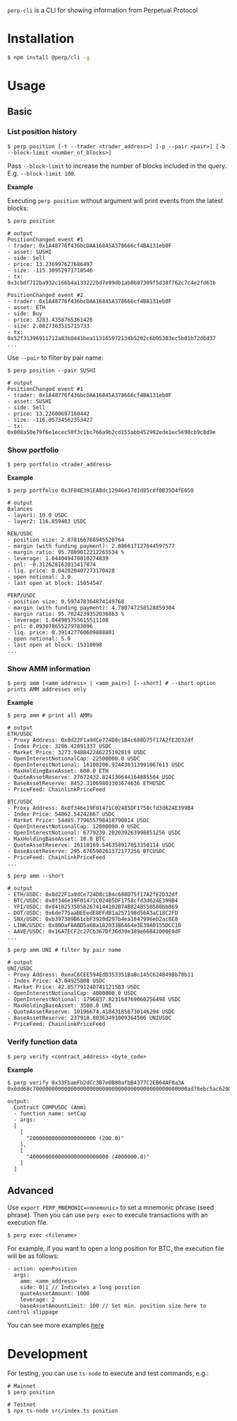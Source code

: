 `perp-cli` is a CLI for showing information from Perpetual Protocol

# Installation

```bash
$ npm install @perp/cli -g
```
# Usage

## Basic

### List position history

```shell
$ perp position [-t --trader <trader_address>] [-p --pair <pair>] [-b --block-limit <number_of_blocks>]
```
Pass `--block-limit` to increase the number of blocks included in the query. E.g. `--block-limit 100`.

**Example**

Executing `perp position` without argument will print events from the latest blocks:
```shell
$ perp position

# output
PositionChanged event #1
- trader: 0x1A48776f436bcDAA16845A378666cf4BA131eb0F
- asset: SUSHI
- side: Sell
- price: 13.236997627686497
- size: -115.30952971718546
- tx: 0x3cbdf712ba932c166b4a133222bd7e99db1ab0b87309f5d38f762c7c4e2fd61b

PositionChanged event #2
- trader: 0x1A48776f436bcDAA16845A378666cf4BA131eb0F
- asset: ETH
- side: Buy
- price: 3283.4358765361426
- size: 2.0827363515715733
- tx: 0x52f31396911712a83b8441bea113165972134b5202c6b05303ec5b01b72d6d37
...
```

Use `--pair` to filter by pair name:

```shell
$ perp position --pair SUSHI

# output
PositionChanged event #1
- trader: 0x1A48776f436bcDAA16845A378666cf4BA131eb0F
- asset: SUSHI
- side: Sell
- price: 13.22600697160442
- size: -116.05734562353427
- tx: 0x008a50e79f6e1ecec50f3c1bc766a9b2cd155abb452992ede1ec5690cb9c8d9e
```
### Show portfolio
```
$ perp portfolio <trader_address>
```

**Example**

```shell
$ perp portfolio 0x3F84E391EA8dc12946e17d1d85cdf0B35D4fE650

# output
Balances
- layer1: 10.0 USDC
- layer2: 116.859403 USDC

REN/USDC
- position size: 2.878166768945520764
- margin (with funding payment): 2.886617127644597577
- margin ratio: 95.7809012212265534 %
- leverage: 1.044049478810274839
- pnl: -0.312628163013417874
- liq. price: 0.042020407273170428
- open notional: 3.0
- last open at block: 15054547

PERP/USDC
- position size: 0.597478364874149768
- margin (with funding payment): 4.780747258528859304
- margin ratio: 95.7024239352036863 %
- leverage: 1.044985755615511108
- pnl: 0.093078655279783096
- liq. price: 0.391427760609808801
- open notional: 5.0
- last open at block: 15310098
...
```
### Show AMM information

```
$ perp amm [<amm_address> | <amm_pair>] [--short] # --short option prints AMM addresses only
```

**Example**
```shell
$ perp amm # print all AMMs

# output
ETH/USDC
- Proxy Address: 0x8d22F1a9dCe724D8c1B4c688D75f17A2fE2D32df
- Index Price: 3286.42891337 USDC
- Market Price: 3273.948842246225192819 USDC
- OpenInterestNotionalCap: 22500000.0 USDC
- OpenInterestNotional: 16108206.924430313991067613 USDC
- MaxHoldingBaseAsset: 600.0 ETH
- QuoteAssetReserve: 27672432.824130644164885504 USDC
- BaseAssetReserve: 8452.31069803303674636 ETHUSDC
- PriceFeed: ChainlinkPriceFeed

BTC/USDC
- Proxy Address: 0x0f346e19F01471C02485DF1758cfd3d624E399B4
- Index Price: 54862.54242867 USDC
- Market Price: 54485.779655798418790014 USDC
- OpenInterestNotionalCap: 12000000.0 USDC
- OpenInterestNotional: 6779239.202039263998851256 USDC
- MaxHoldingBaseAsset: 10.0 BTC
- QuoteAssetReserve: 16110169.546358917053350114 USDC
- BaseAssetReserve: 295.676590261372177256 BTCUSDC
- PriceFeed: ChainlinkPriceFeed
...
```

```shell
$ perp amm --short

# output
- ETH/USDC: 0x8d22F1a9dCe724D8c1B4c688D75f17A2fE2D32df
- BTC/USDC: 0x0f346e19F01471C02485DF1758cfd3d624E399B4
- YFI/USDC: 0xd41025350582674144102B74B8248550580bb869
- DOT/USDC: 0x6de775aaBEEedE8EFdB1a257198d56A3aC18C2FD
- SNX/USDC: 0xb397389B61cbF3920d297b4ea1847996eb2ac8E8
- LINK/USDC: 0x80DaF8ABD5a6Ba182033B6464e3E39A0155DCC10
- AAVE/USDC: 0x16A7ECF2c27Cb367Df36d39e389e66B42000E0dF
...
```

```shell
$ perp amm UNI # filter by pair name

# output
UNI/USDC
- Proxy Address: 0xeaC6CEE594EdD353351BaBc145C624849Bb70b11
- Index Price: 43.04925808 USDC
- Market Price: 42.857791240741121583 USDC
- OpenInterestNotionalCap: 4000000.0 USDC
- OpenInterestNotional: 1796837.823164769060256498 USDC
- MaxHoldingBaseAsset: 3500.0 UNI
- QuoteAssetReserve: 10196674.418431856730146294 USDC
- BaseAssetReserve: 237918.80363491009364506 UNIUSDC
- PriceFeed: ChainlinkPriceFeed

```

### Verify function data

```shell
$ perp verify <contract_address> <byte_code>
```

**Example**
```shell
$ perp verify 0x33FbaeFb2dCc3B7e0B80afbB4377C2EB64AF0a3A 0x0dd68c7000000000000000000000000000000000000000000000000ad78ebc5ac6200000000000000000000000000000000000000000000000034f086f3b33b684000000

output:
  Contract COMPUSDC (Amm)
  - function name: setCap
  - args:
  [
    [
      "200000000000000000000 (200.0)"
    ],
    [
      "4000000000000000000000000 (4000000.0)"
    ]
  ]
```

## Advanced

Use `export PERP_MNEMONIC=<mnemonic>` to set a mnemonic phrase (seed phrase). Then you can use `perp exec` to execute transactions with an execution file.

```shell
$ perp exec <filename>
```

For example, if you want to open a long position for BTC, the execution file will be as follows:

```
- action: openPosition
  args:
    amm: <amm_address>
    side: 0|1 // Indicates a long position
    quoteAssetAmount: 1000
    leverage: 2
    baseAssetAmountLimit: 100 // Set min. position size here to control slippage
```

You can see more examples [here](src/exec/template)

# Development

For testing, you can use `ts-node` to execute and test commands, e.g.:

```shell
# Mainnet
$ perp position

# Testnet
$ npx ts-node src/index.ts position
```

